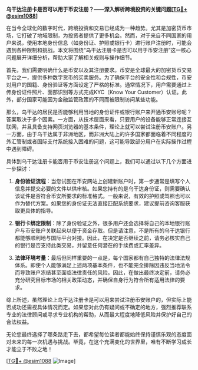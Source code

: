 **乌干达注册卡是否可以用于币安注册？——深入解析跨境投资的关键问题[[TG💪+ @esim1088](https://t.me/s/esim1088)]**

在当今全球化的数字时代，跨境投资和交易已经成为一种趋势。尤其是加密货币市场，它打破了地域限制，为投资者提供了更多机会。然而，对于来自不同国家的用户来说，使用本地身份信息（如身份证、护照或银行卡）进行账户注册时，可能会遇到各种限制和挑战。本文将围绕“乌干达注册卡是否可以用于币安注册”这一核心问题展开详细分析，帮助大家了解相关规则与操作细节。

首先，我们需要明确什么是币安以及其注册要求。币安是全球最大的加密货币交易平台之一，提供多种数字货币的买卖服务。为了确保平台的安全性和合规性，币安对用户的国籍、身份验证等方面设定了严格的标准。通常情况下，用户需要通过上传身份证件照片、面部识别等方式完成KYC（Know Your Customer）认证。此外，部分国家可能因为金融监管政策的不同而被限制访问某些功能。

那么，乌干达的居民是否能够利用当地的身份证件或银行账户来开通币安账号呢？答案取决于多个因素。一方面，从技术层面来看，只要用户的设备能够正常连接互联网，并且具备支持网页浏览器的基本条件，理论上就可以尝试注册币安账户。另一方面，由于乌干达属于非洲地区，而非洲大陆上的许多国家都面临着不同程度的外汇管制或者国际支付系统接入困难的问题，这可能导致部分用户在实际操作过程中遇到障碍。

具体到乌干达注册卡能否用于币安注册这个问题上，我们可以通过以下几个方面进一步探讨：

1. **身份验证流程**：当您试图在币安网站上创建新账户时，第一步通常是填写个人信息并提交必要的文件以供审核。如果您持有的是乌干达身份证，则需要确认该证件是否符合币安所要求的标准格式。一般来说，有效的护照或驾照也可以作为替代方案。如果您的身份证无法直接匹配系统要求，建议提前咨询客服获取更具体的指导。

2. **银行卡绑定限制**：除了身份验证之外，很多用户还会选择将自己的本地银行账户与币安账户关联起来以便于资金存取。但是请注意，不是所有的乌干达银行都能够顺利地与国际平台对接。因此，在决定是否继续之前，请务必核实自己的银行是否支持此类交易，并留意任何潜在的手续费或汇率差异。

3. **法律环境考量**：最后但同样重要的一点是，每个国家都有自己独特的法律法规体系。即使个人能够满足上述两项基本条件，也不能完全排除因违反当地法令而导致账户冻结甚至面临法律责任的风险。因此，在做出最终决定前，请务必充分研究目标市场的相关政策动态，并确保自身行为符合所有适用法律的要求。

综上所述，虽然理论上乌干达注册卡是可以用来尝试注册币安账户的，但实际上能否成功还需视具体情况而定。如果您对此仍有疑问或不确定的地方，强烈推荐联系专业的法律顾问或寻求专业机构的帮助，从而最大程度地降低风险并保护好自己的合法权益。

无论您最终选择了哪条路走下去，都希望每位读者都能始终保持谨慎乐观的态度面对未来的每一次机遇与挑战。毕竟，在这个充满变化的世界里，唯有不断学习成长才能立于不败之地！

[[TG💪+ @esim1088](https://t.me/s/esim1088) ![Image](https://i.postimg.cc/4NQfJmqS/Snipaste-2025-05-13-00-14-12.png)]